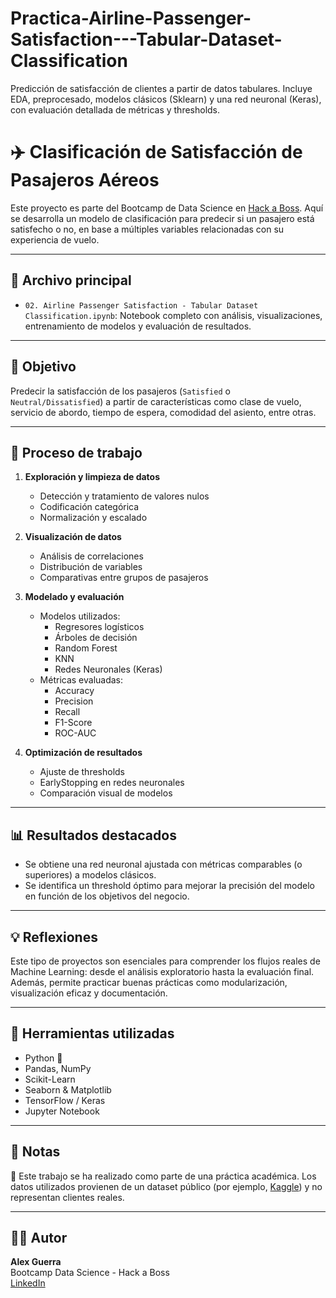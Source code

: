 # Practica-Airline-Passenger-Satisfaction---Tabular-Dataset-Classification
Predicción de satisfacción de clientes a partir de datos tabulares. Incluye EDA, preprocesado, modelos clásicos (Sklearn) y una red neuronal (Keras), con evaluación detallada de métricas y thresholds.

# ✈️ Clasificación de Satisfacción de Pasajeros Aéreos

Este proyecto es parte del Bootcamp de Data Science en [Hack a Boss](https://www.hackaboss.com/). Aquí se desarrolla un modelo de clasificación para predecir si un pasajero está satisfecho o no, en base a múltiples variables relacionadas con su experiencia de vuelo.

---

## 📁 Archivo principal

- `02. Airline Passenger Satisfaction - Tabular Dataset Classification.ipynb`: Notebook completo con análisis, visualizaciones, entrenamiento de modelos y evaluación de resultados.

---

## 🧠 Objetivo

Predecir la satisfacción de los pasajeros (`Satisfied` o `Neutral/Dissatisfied`) a partir de características como clase de vuelo, servicio de abordo, tiempo de espera, comodidad del asiento, entre otras.

---

## 🧪 Proceso de trabajo

1. **Exploración y limpieza de datos**  
   - Detección y tratamiento de valores nulos  
   - Codificación categórica  
   - Normalización y escalado

2. **Visualización de datos**  
   - Análisis de correlaciones  
   - Distribución de variables  
   - Comparativas entre grupos de pasajeros

3. **Modelado y evaluación**  
   - Modelos utilizados:
     - Regresores logísticos
     - Árboles de decisión
     - Random Forest
     - KNN
     - Redes Neuronales (Keras)
   - Métricas evaluadas:
     - Accuracy
     - Precision
     - Recall
     - F1-Score
     - ROC-AUC

4. **Optimización de resultados**  
   - Ajuste de thresholds  
   - EarlyStopping en redes neuronales  
   - Comparación visual de modelos

---

## 📊 Resultados destacados

- Se obtiene una red neuronal ajustada con métricas comparables (o superiores) a modelos clásicos.
- Se identifica un threshold óptimo para mejorar la precisión del modelo en función de los objetivos del negocio.

---

## 💡 Reflexiones

Este tipo de proyectos son esenciales para comprender los flujos reales de Machine Learning: desde el análisis exploratorio hasta la evaluación final. Además, permite practicar buenas prácticas como modularización, visualización eficaz y documentación.

---

## 🔧 Herramientas utilizadas

- Python 🐍  
- Pandas, NumPy  
- Scikit-Learn  
- Seaborn & Matplotlib  
- TensorFlow / Keras  
- Jupyter Notebook

---

## 📌 Notas

📎 Este trabajo se ha realizado como parte de una práctica académica. Los datos utilizados provienen de un dataset público (por ejemplo, [Kaggle](https://www.kaggle.com/datasets/teejmahal20/airline-passenger-satisfaction)) y no representan clientes reales.

---

## 👨‍💻 Autor

**Alex Guerra**  
Bootcamp Data Science - Hack a Boss  
[LinkedIn](https://www.linkedin.com/in/alejandro-guerra-herrera-a86053115/)
